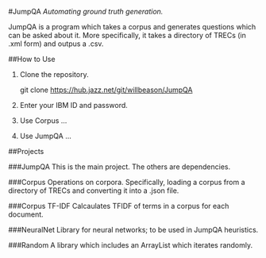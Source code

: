 #JumpQA
_Automating ground truth generation._

JumpQA is a program which takes a corpus and generates questions which can be asked about it. More specifically, it takes a directory of TRECs (in .xml form) and outpus a .csv.

##How to Use
1. Clone the repository.

    git clone https://hub.jazz.net/git/willbeason/JumpQA
    
2. Enter your IBM ID and password.
3. Use Corpus ...
4. Use JumpQA ...



##Projects

###JumpQA
This is the main project. The others are dependencies.

###Corpus
Operations on corpora. Specifically, loading a corpus from a directory of TRECs and converting it into a .json file.

###Corpus TF-IDF
Calcaulates TFIDF of terms in a corpus for each document.

###NeuralNet
Library for neural networks; to be used in JumpQA heuristics.

###Random
A library which includes an ArrayList which iterates randomly.